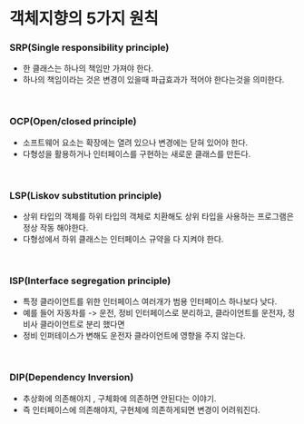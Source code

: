 # 객체지향의 5가지 원칙

### SRP(Single responsibility principle)
- 한 클래스는 하나의 책임만 가져야 한다.
- 하나의 책임이라는 것은 변경이 있을때 파급효과가 적어야 한다는것을 의미한다.

<br>

### OCP(Open/closed principle)
- 소프트웨어 요소는 확장에는 열려 있으나 변경에는 닫혀 있어야 한다.
- 다형성을 활용하거나 인터페이스를 구현하는 새로운 클래스를 만든다.

<br>

### LSP(Liskov substitution principle)
- 상위 타입의 객체를 하위 타입의 객체로 치환해도 상위 타입을 사용하는 프로그램은 정상 작동 해야한다.
- 다형성에서 하위 클래스는 인터페이스 규약을 다 지켜야 한다. 

<br>

### ISP(Interface segregation principle)
- 특정 클라이언트를 위한 인터페이스 여러개가 범용 인터페이스 하나보다 낮다.
- 예를 들어 자동차를 -> 운전, 정비 인터페이스로 분리하고, 클라이언트를 운전자, 정비사 클라이언트로 분리 했다면
- 정비 인퍼테이스가 변해도 운전자 클라이언트에 영향을 주지 않는다.

<br>


### DIP(Dependency Inversion)
- 추상화에 의존해야지 , 구체화에 의존하면 안된다는 이야기. 
- 즉 인터페이스에 의존해야지, 구현체에 의존하게되면 변경이 어려워진다.

<br>

